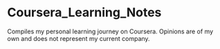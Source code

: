 # Coursera_Learning_Notes
Compiles my personal learning journey on Coursera. 
Opinions are of my own and does not represent my current company. 
